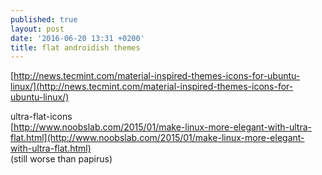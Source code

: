 ```yaml
---
published: true
layout: post
date: '2016-06-20 13:31 +0200'
title: flat androidish themes
---
```

[http://news.tecmint.com/material-inspired-themes-icons-for-ubuntu-linux/](http://news.tecmint.com/material-inspired-themes-icons-for-ubuntu-linux/)

ultra-flat-icons  
[http://www.noobslab.com/2015/01/make-linux-more-elegant-with-ultra-flat.html](http://www.noobslab.com/2015/01/make-linux-more-elegant-with-ultra-flat.html)  
(still worse than papirus)

